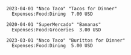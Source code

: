 
    2023-04-01 "Naco Taco" "Tacos for Dinner"
      Expenses:Food:Dining  7.00 USD

    2020-04-01 "SuperMercado" "Bananas"
      Expenses:Food:Groceries  3.00 USD

    2023-03-01 "Naco Taco" "Burittos for Dinner"
      Expenses:Food:Dining  5.00 USD
